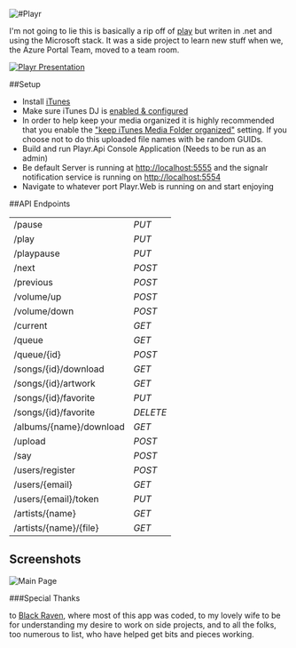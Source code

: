 ![#Playr](https://github.com/osbornm/Playr/blob/master/Media/logo.png?raw=true)

I'm not going to lie this is basically a rip off of [play](https://github.com/play) but writen in .net and using the Microsoft stack. It was a side project to learn new stuff when we, the Azure Portal Team, moved to a team room.

[![Playr Presentation](https://github.com/osbornm/Playr/blob/master/Media/SlidePreview.png?raw=true)
](http://speakerdeck.com/u/osbornm/p/playr)

##Setup

* Install [iTunes](http://itunes.apple.com)
* Make sure iTunes DJ is [enabled & configured](http://support.apple.com/kb/PH1741?viewlocale=en_US)
* In order to help keep your media organized it is highly recommended that you enable the ["keep iTunes Media Folder organized"](http://km.support.apple.com/library/APPLE/APPLECARE_ALLGEOS/HT1364/HT1364_02----003.png) setting. If you choose not to do this uploaded file names with be random GUIDs.
* Build and run Playr.Api Console Application (Needs to be run as an admin)
* Be default Server is running at [http://localhost:5555](http://localhost:5555) and the signalr notification service is running on [http://localhost:5554](http://localhost:5554)
* Navigate to whatever port Playr.Web is running on and start enjoying

##API Endpoints

<table>
	<tr><td>/pause                  </td><td><em>PUT    </em></td></tr>
	<tr><td>/play                   </td><td><em>PUT    </em></td></tr>
	<tr><td>/playpause              </td><td><em>PUT    </em></td></tr>
	<tr><td>/next                   </td><td><em>POST   </em></td></tr>
	<tr><td>/previous               </td><td><em>POST   </em></td></tr>
	<tr><td>/volume/up              </td><td><em>POST   </em></td></tr>
	<tr><td>/volume/down            </td><td><em>POST   </em></td></tr>
	<tr><td>/current                </td><td><em>GET    </em></td></tr>
	<tr><td>/queue                  </td><td><em>GET    </em></td></tr>
	<tr><td>/queue/{id}             </td><td><em>POST   </em></td></tr>
	<tr><td>/songs/{id}/download    </td><td><em>GET    </em></td></tr>
    <tr><td>/songs/{id}/artwork     </td><td><em>GET    </em></td></tr>
    <tr><td>/songs/{id}/favorite    </td><td><em>PUT    </em></td></tr>
    <tr><td>/songs/{id}/favorite    </td><td><em>DELETE </em></td></tr>
    <tr><td>/albums/{name}/download </td><td><em>GET    </em></td></tr>
    <tr><td>/upload                 </td><td><em>POST   </em></td></tr>
    <tr><td>/say                    </td><td><em>POST   </em></td></tr>
    <tr><td>/users/register         </td><td><em>POST   </em></td></tr>
    <tr><td>/users/{email}          </td><td><em>GET    </em></td></tr>
    <tr><td>/users/{email}/token    </td><td><em>PUT    </em></td></tr>
    <tr><td>/artists/{name}         </td><td><em>GET    </em></td></tr>
    <tr><td>/artists/{name}/{file}  </td><td><em>GET    </em></td></tr>
</table>

## Screenshots
![Main Page](https://github.com/osbornm/Playr/blob/master/Media/Screenshot1.png?raw=true)

###Special Thanks

to [Black Raven](http://blackravenbrewing.com), where most of this app was coded, to my lovely wife to be for understanding my desire to work on side projects, and to all the folks, too numerous to list, who have helped get bits and pieces working. 